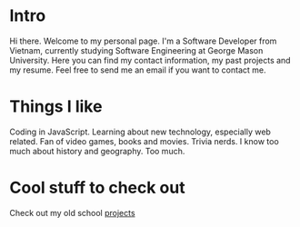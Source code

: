 
# Intro
Hi there. Welcome to my personal page. I'm a Software Developer from Vietnam, currently studying Software Engineering at George Mason University. Here you can find my contact information, my past projects and my resume. Feel free to send me an email if you want to contact me.

# Things I like
Coding in JavaScript. 
Learning about new technology, especially web related.
Fan of video games, books and movies.
Trivia nerds. I know too much about history and geography. Too much.

# Cool stuff to check out
Check out my old school [projects](/projects)
